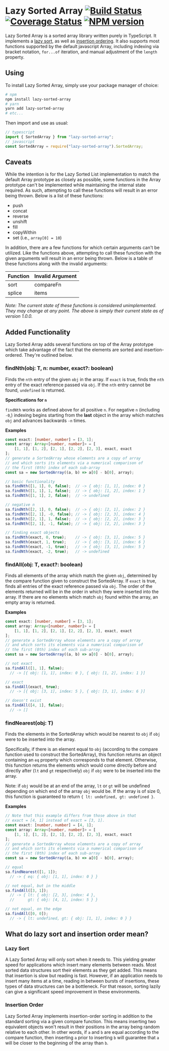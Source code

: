 # Lazy Sorted Array [![Build Status](https://travis-ci.org/acid1103/lazy-sorted-array.svg?branch=master)](https://travis-ci.org/acid1103/lazy-sorted-array) [![Coverage Status](https://coveralls.io/repos/github/acid1103/lazy-sorted-array/badge.svg?branch=master)](https://coveralls.io/github/acid1103/lazy-sorted-array?branch=master) [![NPM version](https://img.shields.io/npm/v/lazy-sorted-array.svg?color=success)](https://www.npmjs.com/package/lazy-sorted-array)

Lazy Sorted Array is a sorted array library written purely in TypeScript. It implements a [lazy sort](https://github.com/acid1103/test/blob/master/README.md#lazy-sort), as well as [insertion ordering](https://github.com/acid1103/test/blob/master/README.md#insertion-order). It also supports most functions supported by the default javascript Array, including indexing via bracket notation, `for...of` iteration, and manual adjustment of the `length` property.

## Using
To install Lazy Sorted Array, simply use your package manager of choice:
```bash
# npm
npm install lazy-sorted-array
# yarn
yarn add lazy-sorted-array
# etc...
```
Then import and use as usual:
```typescript
// typescript
import { SortedArray } from "lazy-sorted-array";
// javascript
const SortedArray = require("lazy-sorted-array").SortedArray;
```

## Caveats
While the intention is for the Lazy Sorted List implementation to match the default Array prototype as closely as possible, some functions in the Array prototype can't be implemented while maintaining the internal state required. As such, attempting to call these functions will result in an error being thrown. Below is a list of these functions:
- push
- concat
- reverse
- unshift
- fill
- copyWithin
- set (i.e., `array[0] = 10`)

In addition, there are a few functions for which certain arguments can't be utilized. Like the functions above, attempting to call these function with the given arguments will result in an error being thrown. Below is a table of these functions along with the invalid arguments:

Function|Invalid Argument
-|-
sort|compareFn
splice|items

*Note: The current state of these functions is considered unimplemented. They may change at any point. The above is simply their current state as of version 1.0.0.*

## Added Functionality
Lazy Sorted Array adds several functions on top of the Array prototype which take advantage of the fact that the elements are sorted and insertion-ordered. They're outlined below.

### findNth(obj: T, n: number, exact?: boolean)

Finds the `nth` entry of the given `obj` in the array. If `exact` is true, finds the `nth` entry of the exact reference passed via `obj`. If the `nth` entry cannot be found, `undefined` is returned.

**Specifications for `n`**

`findNth` works as defined above for all positive `n`. For negative `n` (including `-0`,) indexing begins starting from the **last** object in the array which matches `obj` and advances backwards `-n` times.

**Examples**

```typescript
const exact: [number, number] = [3, 1];
const array: Array<[number, number]> = [
    [1, 1], [1, 2], [2, 1], [2, 2], [2, 3], exact, exact
];
// generate a SortedArray whose elements are a copy of array
// and which sorts its elements via a numerical comparison of
// the first (0th) index of each sub-array
const sa = new SortedArray((a, b) => a[0] - b[0], array);

// basic functionality
sa.findNth([1, 1], 0, false);  // -> { obj: [1, 1], index: 0 }
sa.findNth([1, 1], 1, false);  // -> { obj: [1, 2], index: 1 }
sa.findNth([1, 1], 2, false);  // -> undefined

// negative n
sa.findNth([2, 1], 0, false);  // -> { obj: [2, 1], index: 2 }
sa.findNth([2, 1], -0, false); // -> { obj: [2, 3], index: 4 }
sa.findNth([2, 1], 1, false);  // -> { obj: [2, 2], index: 3 }
sa.findNth([2, 1], -1, false); // -> { obj: [2, 2], index: 3 }

// finding exact objects
sa.findNth(exact, 0, true);    // -> { obj: [3, 1], index: 5 }
sa.findNth(exact, 1, true);    // -> { obj: [3, 1], index: 6 }
sa.findNth(exact, -1, true);   // -> { obj: [3, 1], index: 5 }
sa.findNth(exact, -2, true);   // -> undefined
```

### findAll(obj: T, exact?: boolean)

Finds all elements of the array which match the given `obj`, determined by the compare function given to construct the SortedArray. If `exact` is true, finds all entries of the exact reference passed via `obj`. The order of the elements returned will be in the order in which they were inserted into the array. If there are no elements which match `obj` found within the array, an empty array is returned.

**Examples**

```typescript
const exact: [number, number] = [3, 1];
const array: Array<[number, number]> = [
    [1, 1], [1, 2], [2, 1], [2, 2], [2, 3], exact, exact
];
// generate a SortedArray whose elements are a copy of array
// and which sorts its elements via a numerical comparison of
// the first (0th) index of each sub-array
const sa = new SortedArray((a, b) => a[0] - b[0], array);

// not exact
sa.findAll([1, 1], false);
  // -> [{ obj: [1, 1], index: 0 }, { obj: [1, 2], index: 1 }]

// exact
sa.findAll(exact, true);
  // -> [{ obj: [3, 1], index: 5 }, { obj: [3, 1], index: 6 }]

// doesn't exist
sa.findAll([4, 1], false);
  // -> []
```

### findNearest(obj: T)

Finds the elements in the SortedArray which would be nearest to `obj` if `obj` were to be inserted into the array.

Specifically, if there is an element equal to `obj` (according to the compare function used to construct the SortedArray), this function returns an object containing an `eq` property which corresponds to that element. Otherwise, this function returns the elements which would come directly before and directly after (`lt` and `gt` respectively) `obj` if `obj` were to be inserted into the array.

Note: if `obj` would be at an end of the array, `lt` or `gt` will be undefined depending on which end of the array `obj` would be. If the array is of size 0, this function is guaranteed to return `{ lt: undefined, gt: undefined }`.

**Examples**
```typescript
// Note that this example differs from those above in that
// exact = [4, 1] instead of exact = [3, 1].
const exact: [number, number] = [4, 1];
const array: Array<[number, number]> = [
    [1, 1], [1, 2], [2, 1], [2, 2], [2, 3], exact, exact
];
// generate a SortedArray whose elements are a copy of array
// and which sorts its elements via a numerical comparison of
// the first (0th) index of each sub-array
const sa = new SortedArray((a, b) => a[0] - b[0], array);

// equal
sa.findNearest([1, 1]);
  // -> { eq: { obj: [1, 1], index: 0 } }

// not equal, but in the middle
sa.findAll([3, 1]);
  // -> { lt: { obj: [2, 3], index: 4 },
  //      gt: { obj: [4, 1], index: 5 } }

// not equal, on the edge
sa.findAll([0, 0]);
  // -> { lt: undefined, gt: { obj: [1, 1], index: 0 } }
```

## What do lazy sort and insertion order mean?
### Lazy Sort
A Lazy Sorted Array will only sort when it needs to. This yielding greater speed for applications which insert many elements between reads. Most sorted data structures sort their elements as they get added. This means that insertion is slow but reading is fast. However, if an application needs to insert many items at a time, reading in between bursts of insertions, these types of data structures can be a bottleneck. For that reason, sorting lazily can give a significant speed improvement in these environments.

### Insertion Order
Lazy Sorted Array implements insertion-order sorting in addition to the standard sorting via a given compare function. This means inserting two equivalent objects won't result in their positions in the array being random relative to each other. In other words, if `a` and `b` are equal according to the compare function, then inserting `a` prior to inserting `b` will guarantee that `a` will be closer to the beginning of the array than `b`.
